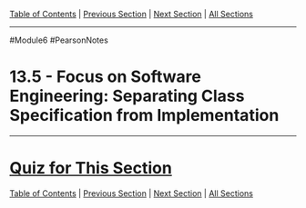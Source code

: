 [Table of Contents](/README.md) | [Previous Section](13.4%20-%20Why%20have%20Private%20Members.md) | [Next Section](13.6%20-%20Inline%20Member%20Functions.md) | [All Sections](/Module%206/Pearson%20Notes/)
***
#Module6 #PearsonNotes
# 13.5 - Focus on Software Engineering: Separating Class Specification from Implementation
***
# [Quiz for This Section](!%20Unit%2013%20Answers.md#Quiz-13-5)
[Table of Contents](/README.md) | [Previous Section](13.4%20-%20Why%20have%20Private%20Members.md) | [Next Section](13.6%20-%20Inline%20Member%20Functions.md) | [All Sections](/Module%206/Pearson%20Notes/)